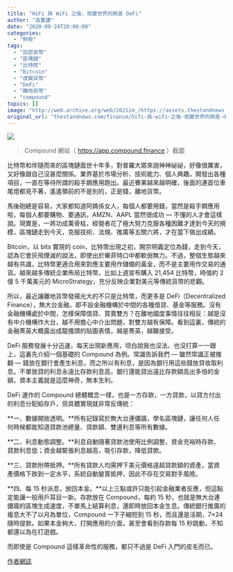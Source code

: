 ```yaml
---
title: "HiFi 與 WiFi 之後，改變世界的將是 DeFi"
author: "高重建"
date: "2020-09-24T20:00:00"
categories:
  - "財經"
tags:
  - "加密貨幣"
  - "區塊鏈"
  - "比特幣"
  - "Bitcoin"
  - "虛擬貨幣"
  - "DeFi"
  - "離地貨幣"
  - "compound"
topics: []
image: "http://web.archive.org/web/2021im_/https://assets.thestandnews.com/media/photos/0_yZXaN_GMR3uFd.png"
original_url: "thestandnews.com/finance/hifi-與-wifi-之後-改變世界的將是-defi"
---
```

![](http://web.archive.org/web/2021im_/https://assets.thestandnews.com/media/photos/0_yZXaN_GMR3uFd.png)
> Compound 網站（ https://app.compound.finance ）截圖

比特幣和伴隨而來的區塊鏈面世十年多，對普羅大眾來說神神祕祕，好像很厲害，又好像跟自己沒甚麼關係。業界基於市場分析、技術能力、個人興趣，開發出各種項目，一直在等待所謂的殺手鐧應用跑出。最近賽果越來越明確，後面的連首位車尾燈都見不著，遙遙領前的不是別的，正是錢，離地貨幣。

馬後砲總是容易，大家都知道阿媽係女人，每個人都要用錢，當然是殺手鐧應用啦，每個人都要購物、要通訊，AMZN、AAPL 當然很成功 — 不懂的人才會這樣說。現實是，一將功成萬骨枯，經營者花了極大努力克服各種困難才達到今天的規模，區塊鏈走到今天，克服技術、法規、推廣等五關六將，才在當下做出成績。

Bitcoin，以 bits 實現的 coin，比特幣出現之初，開宗明義定位為錢，走到今天，認為它會灰飛煙滅的說法，即使出於畢菲特口中都軟弱無力。不過，整個生態越來越有共識，比特幣更適合用來對應主要用作儲備的黃金，而不是主要用作交易的通貨。越來越多傳統企業佈局比特幣，比如上週宣布購入 21,454 比特幣，時值約 2 億 5 千萬美元的 MicroStrategy，充分反映企業對美元等傳統貨幣的悲觀。

所以，最近讓離地貨幣發揚光大的不只是比特幣，而更多是 DeFi（Decentralized Finance），無大台金融，即不設金融機構於中間的各種借貸、基金等服務。沒有金融機構處於中間，怎樣保障借貸、買賣雙方？在離地國度事情往往相反：越是沒有中介機構作大台，越不用擔心中介出問題，對雙方越有保障。看到這裏，傳統的金融菁英大概露出成龍搔頭的貼圖表情，越是菁英，越難接受。

DeFi 服務發展十分迅速，每天出現新應用，坦白說我也沒法、也沒打算一一跟上，這裏先介紹一個基礎的 Compound 為例。常識告訴我們 — 雖然常識正被推翻 — 錢放在銀行會產生利息，而之所以有利息，是因為銀行用這些錢放貸收取利息。不單放貸的利息永遠比存款利息高，銀行還能貸出遠比存款額高出多倍的金額，資本主義就是這麼神奇，無本生利。

DeFi 運作的 Compound 總體概念一樣，也是一方存款，一方貸款，以貸方付出的利息分配給存戶，但具體實現就非常反傳統：

**一、數據開放透明。**所有記錄寫於無大台連儂牆，學名區塊鏈，讓任何人任何時候都能知道貸款池總量、貸款額、雙邊利息等所有數據。

**二、利息動態調整。**利息自動隨著貸款池使用比例調整，資金充裕時存款、貸款利息低；資金越緊張利息越高，吸引存款，降低貸款。

**三、貸款附帶抵押。**所有貸款人均需押下美元價格遠超貸款額的資產，當資產價格下跌到一定水平，系統自動變賣抵押，因此不存在交易對手風險。

**四、每 15 秒派息，放回本金。**以上三點或許只能引起金融業者反應，但這點定能讓一般用戶耳目一新。存款放在 Compound，每約 15 秒，也就是無大台連儂牆的區塊生成速度，不單馬上結算利息，還即時放回本金生息。傳統銀行推廣的複息大不了以月為單位，Compound 一下子縮短到 15 秒，而且還是活期，7×24 隨時提款。如果本金夠大，打開應用的介面，甚至會看到存款每 15 秒跳動，不知都還以為在打遊戲。

而即使是 Compound 這樣革命性的服務，都只不過是 DeFi 入門的皮毛而已。

[作者網誌](http://web.archive.org/web/20211229132545/https://ckxpress.com/hifi-wifi-defi/)